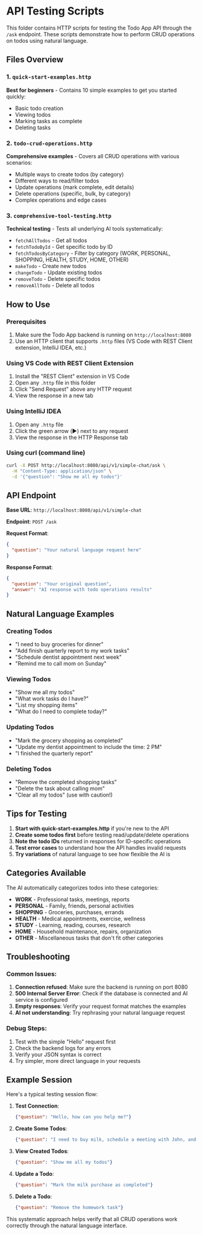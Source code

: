 # API Testing Scripts

This folder contains HTTP scripts for testing the Todo App API through the `/ask` endpoint. These scripts demonstrate how to perform CRUD operations on todos using natural language.

## Files Overview

### 1. `quick-start-examples.http`
**Best for beginners** - Contains 10 simple examples to get you started quickly:
- Basic todo creation
- Viewing todos
- Marking tasks as complete
- Deleting tasks

### 2. `todo-crud-operations.http`
**Comprehensive examples** - Covers all CRUD operations with various scenarios:
- Multiple ways to create todos (by category)
- Different ways to read/filter todos
- Update operations (mark complete, edit details)
- Delete operations (specific, bulk, by category)
- Complex operations and edge cases

### 3. `comprehensive-tool-testing.http`
**Technical testing** - Tests all underlying AI tools systematically:
- `fetchAllTodos` - Get all todos
- `fetchTodoById` - Get specific todo by ID
- `fetchTodosByCategory` - Filter by category (WORK, PERSONAL, SHOPPING, HEALTH, STUDY, HOME, OTHER)
- `makeTodo` - Create new todos
- `changeTodo` - Update existing todos
- `removeTodo` - Delete specific todos
- `removeAllTodo` - Delete all todos

## How to Use

### Prerequisites
1. Make sure the Todo App backend is running on `http://localhost:8080`
2. Use an HTTP client that supports `.http` files (VS Code with REST Client extension, IntelliJ IDEA, etc.)

### Using VS Code with REST Client Extension
1. Install the "REST Client" extension in VS Code
2. Open any `.http` file in this folder
3. Click "Send Request" above any HTTP request
4. View the response in a new tab

### Using IntelliJ IDEA
1. Open any `.http` file
2. Click the green arrow (▶️) next to any request
3. View the response in the HTTP Response tab

### Using curl (command line)
```bash
curl -X POST http://localhost:8080/api/v1/simple-chat/ask \
  -H "Content-Type: application/json" \
  -d '{"question": "Show me all my todos"}'
```

## API Endpoint

**Base URL**: `http://localhost:8080/api/v1/simple-chat`

**Endpoint**: `POST /ask`

**Request Format**:
```json
{
  "question": "Your natural language request here"
}
```

**Response Format**:
```json
{
  "question": "Your original question",
  "answer": "AI response with todo operations results"
}
```

## Natural Language Examples

### Creating Todos
- "I need to buy groceries for dinner"
- "Add finish quarterly report to my work tasks"
- "Schedule dentist appointment next week"
- "Remind me to call mom on Sunday"

### Viewing Todos
- "Show me all my todos"
- "What work tasks do I have?"
- "List my shopping items"
- "What do I need to complete today?"

### Updating Todos
- "Mark the grocery shopping as completed"
- "Update my dentist appointment to include the time: 2 PM"
- "I finished the quarterly report"

### Deleting Todos
- "Remove the completed shopping tasks"
- "Delete the task about calling mom"
- "Clear all my todos" (use with caution!)

## Tips for Testing

1. **Start with quick-start-examples.http** if you're new to the API
2. **Create some todos first** before testing read/update/delete operations
3. **Note the todo IDs** returned in responses for ID-specific operations
4. **Test error cases** to understand how the API handles invalid requests
5. **Try variations** of natural language to see how flexible the AI is

## Categories Available

The AI automatically categorizes todos into these categories:
- **WORK** - Professional tasks, meetings, reports
- **PERSONAL** - Family, friends, personal activities  
- **SHOPPING** - Groceries, purchases, errands
- **HEALTH** - Medical appointments, exercise, wellness
- **STUDY** - Learning, reading, courses, research
- **HOME** - Household maintenance, repairs, organization
- **OTHER** - Miscellaneous tasks that don't fit other categories

## Troubleshooting

### Common Issues:
1. **Connection refused**: Make sure the backend is running on port 8080
2. **500 Internal Server Error**: Check if the database is connected and AI service is configured
3. **Empty responses**: Verify your request format matches the examples
4. **AI not understanding**: Try rephrasing your natural language request

### Debug Steps:
1. Test with the simple "Hello" request first
2. Check the backend logs for any errors
3. Verify your JSON syntax is correct
4. Try simpler, more direct language in your requests

## Example Session

Here's a typical testing session flow:

1. **Test Connection**:
   ```json
   {"question": "Hello, how can you help me?"}
   ```

2. **Create Some Todos**:
   ```json
   {"question": "I need to buy milk, schedule a meeting with John, and finish my homework"}
   ```

3. **View Created Todos**:
   ```json
   {"question": "Show me all my todos"}
   ```

4. **Update a Todo**:
   ```json
   {"question": "Mark the milk purchase as completed"}
   ```

5. **Delete a Todo**:
   ```json
   {"question": "Remove the homework task"}
   ```

This systematic approach helps verify that all CRUD operations work correctly through the natural language interface.
